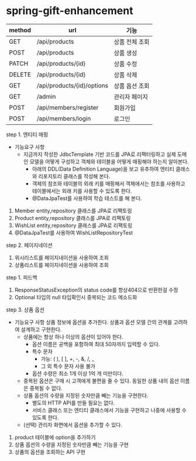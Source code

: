 # spring-gift-enhancement

| method | url                        | 기능       |
|--------|----------------------------|----------|
| GET    | /api/products              | 상품 전체 조회 |
| POST   | /api/products              | 상품 생성    |
| PATCH  | /api/products/{id}         | 상품 수정    |
| DELETE | /api/products/{id}         | 상품 삭제    |
| GET    | /api/products/{id}/options | 상품 옵션 조회 |
| GET    | /admin                     | 관리자 페이지  |
| POST   | /api/members/register      | 회원가입     |
| POST   | /api/members/login         | 로그인      |

step 1. 엔티티 매핑

- 기능요구 사항
  + 지금까지 작성한 JdbcTemplate 기반 코드를 JPA로 리팩터링하고 실제 도메인 모델을 어떻게 구성하고 객체와 테이블을 어떻게 매핑해야 하는지 알아본다.
    - 아래의 DDL(Data Definition Language)을 보고 유추하여 엔티티 클래스와 리포지토리 클래스를 작성해 본다.
    - 객체의 참조와 테이블의 외래 키를 매핑해서 객체에서는 참조를 사용하고 테이블에서는 외래 키를 사용할 수 있도록 한다.
    - @DataJpaTest를 사용하여 학습 테스트를 해 본다.

1. Member entity,repository 클래스를 JPA로 리팩토링
2. Product entity,repository 클래스를 JPA로 리팩토링
3. WishList entity,repository 클래스를 JPA로 리팩토링
4. @DataJpaTest를 사용하여 WishListRepositoryTest

step 2. 페이지네이션

1. 위시리스트를 페이지네이션을 사용하여 조회
2. 상품리스트를 페이지네이션을 사용하여 조회

step 1. 피드백
1. ResponseStatusException의 status code를 항상404으로 반환한걸 수정
2. Optional 타입의 null 타입확인시 중복되는 코드 메소드화

step 3. 상품 옵션

- 기능요구 사항
  상품 정보에 옵션을 추가한다. 상품과 옵션 모델 간의 관계를 고려하여 설계하고 구현한다.
  - 상품에는 항상 하나 이상의 옵션이 있어야 한다.
    - 옵션 이름은 공백을 포함하여 최대 50자까지 입력할 수 있다.
    - 특수 문자
      - 가능: ( ), [ ], +, -, &, /, _
      - 그 외 특수 문자 사용 불가
    - 옵션 수량은 최소 1개 이상 1억 개 미만이다.
  - 중복된 옵션은 구매 시 고객에게 불편을 줄 수 있다. 동일한 상품 내의 옵션 이름은 중복될 수 없다.
  - 상품 옵션의 수량을 지정된 숫자만큼 빼는 기능을 구현한다.
    - 별도의 HTTP API를 만들 필요는 없다.
    - 서비스 클래스 또는 엔티티 클래스에서 기능을 구현하고 나중에 사용할 수 있도록 한다.
  - (선택) 관리자 화면에서 옵션을 추가할 수 있다.

1. product 테이블에 option을 추가하기
2. 상품 옵션의 수량을 지정된 숫자만큼 빼는 기능을 구현
3. 상품의 옵션을 조회하는 API 구현
